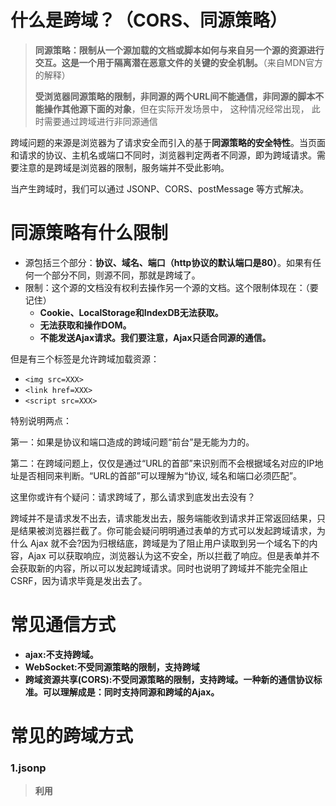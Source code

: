 # 什么是跨域？（CORS、同源策略）

> **同源策略：限制从一个源加载的文档或脚本如何与来自另一个源的资源进行交互。这是一个用于隔离潜在恶意文件的关键的安全机制。**（来自MDN官方的解释）
>
> **受浏览器同源策略的限制，非同源的两个URL间不能通信，非同源的脚本不能操作其他源下面的对象**，但在实际开发场景中， 这种情况经常出现， 此时需要通过跨域进行非同源通信

跨域问题的来源是浏览器为了请求安全而引入的基于**同源策略的安全特性**。当页面和请求的协议、主机名或端口不同时，浏览器判定两者不同源，即为跨域请求。需要注意的是跨域是浏览器的限制，服务端并不受此影响。

当产生跨域时，我们可以通过 JSONP、CORS、postMessage 等方式解决。

# 同源策略有什么限制

* 源包括三个部分：**协议、域名、端口（http协议的默认端口是80）**。如果有任何一个部分不同，则源不同，那就是跨域了。
* 限制：这个源的文档没有权利去操作另一个源的文档。这个限制体现在：（要记住）
  * **Cookie、LocalStorage和IndexDB无法获取。**
  * **无法获取和操作DOM。**
  * **不能发送Ajax请求。我们要注意，Ajax只适合同源的通信。**
 
但是有三个标签是允许跨域加载资源：

* `<img src=XXX>`
* `<link href=XXX>`
* `<script src=XXX>`

 特别说明两点：

第一：如果是协议和端口造成的跨域问题“前台”是无能为力的。

第二：在跨域问题上，仅仅是通过“URL的首部”来识别而不会根据域名对应的IP地址是否相同来判断。“URL的首部”可以理解为“协议, 域名和端口必须匹配”。

这里你或许有个疑问：请求跨域了，那么请求到底发出去没有？

跨域并不是请求发不出去，请求能发出去，服务端能收到请求并正常返回结果，只是结果被浏览器拦截了。你可能会疑问明明通过表单的方式可以发起跨域请求，为什么 Ajax 就不会?因为归根结底，跨域是为了阻止用户读取到另一个域名下的内容，Ajax 可以获取响应，浏览器认为这不安全，所以拦截了响应。但是表单并不会获取新的内容，所以可以发起跨域请求。同时也说明了跨域并不能完全阻止 CSRF，因为请求毕竟是发出去了。

# 常见通信方式
* **ajax:不支持跨域。**
* **WebSocket:不受同源策略的限制，支持跨域**
* **跨域资源共享(CORS):不受同源策略的限制，支持跨域。一种新的通信协议标准。可以理解成是：同时支持同源和跨域的Ajax。**

# 常见的跨域方式

### 1.jsonp
> **利用 <script> 标签没有跨域限制的漏洞，网页可以得到从其他来源动态产生的 JSON 数据。JSONP请求一定需要对方的服务器做支持才可以。**

原理：  
**利用<script>标签进行跨域 只能实现GET请求**  

优缺点：  
JSONP优点是**简单兼容性好**，可用于解决主流浏览器的跨域数据访问的问题。缺点是**仅支持get方法**具有局限性,不安全可能会遭受XSS攻击。

JSONP的实现流程:  
* 声明一个回调函数，其函数名(如show)当做参数值，要传递给跨域请求数据的服务器，函数形参为要获取目标数据(服务器返回的data)。
* 创建一个<script>标签，把那个跨域的API数据接口地址，赋值给script的src,还要在这个地址中向服务器传递该函数名（可以通过问号传参:?callback=show）。
* 服务器接收到请求后，需要进行特殊的处理：把传递进来的函数名和它需要给你的数据拼接成一个字符串,例如：传递进去的函数名是show，它准备好的数据是show('我不爱你')。
* 最后服务器把准备的数据通过HTTP协议返回给客户端，客户端再调用执行之前声明的回调函数（show），对返回的数据进行操作。

示例：  
```javascript
// index.html
function jsonp({ url, params, callback }) {
  return new Promise((resolve, reject) => {
    let script = document.createElement('script')
    window[callback] = function(data) {
      resolve(data)
      document.body.removeChild(script)
    }
    params = { ...params, callback } // wd=b&callback=show
    let arrs = []
    for (let key in params) {
      arrs.push(`${key}=${params[key]}`)
    }
    script.src = `${url}?${arrs.join('&')}`
    document.body.appendChild(script)
  })
}
jsonp({
  url: 'http://localhost:3000/say',
  params: { wd: 'Iloveyou' },
  callback: 'show'
}).then(data => {
  console.log(data)
})
```
   
### 2. CORS（Cross-Origin Resource Sharing）跨域资源共享
> **CORS 需要浏览器和后端同时支持。IE 8 和 9 需要通过 XDomainRequest 来实现。**

浏览器会自动进行 CORS 通信，实现 CORS 通信的关键是后端。后端允许CORS跨域，前端设置代理链接和允许带上cookie

**服务端设置 Access-Control-Allow-Origin 就可以开启 CORS**。 该属性表示哪些域名可以访问资源，如果设置通配符则表示所有网站都可以访问资源。只要服务器返回的相应中包含头部信息**Access-Control-Allow-Origin: domain-name，domain-name为允许跨域的域名，也可以设置成***，浏览器就会允许本次跨域请求

虽然设置 CORS 和前端没什么关系，但是通过这种方式解决跨域问题的话，会在发送请求时出现两种情况，分别为简单请求和复杂请求。


### 3. **nginx反向代理**

5. **WebSocket**

6. **postMessage**
